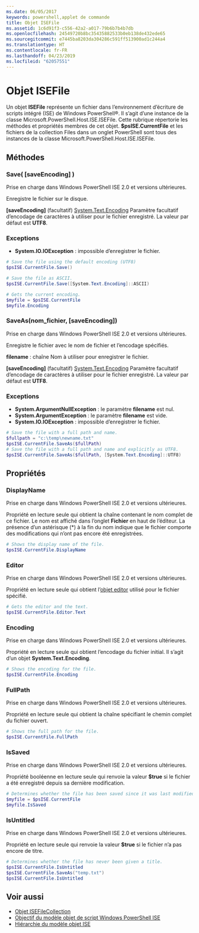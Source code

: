 ```yaml
---
ms.date: 06/05/2017
keywords: powershell,applet de commande
title: Objet ISEFile
ms.assetid: 1c6d91f3-c556-42a2-a017-79b6b7b4b7db
ms.openlocfilehash: 24549720b8bc35435882533b0eb138de432ede65
ms.sourcegitcommit: e7445ba8203da304286c591ff513900ad1c244a4
ms.translationtype: HT
ms.contentlocale: fr-FR
ms.lasthandoff: 04/23/2019
ms.locfileid: "62057551"
---
```

# <a name="the-isefile-object"></a>Objet ISEFile

Un objet **ISEFile** représente un fichier dans l’environnement d’écriture de scripts intégré (ISE) de Windows PowerShell®. Il s’agit d’une instance de la classe Microsoft.PowerShell.Host.ISE.ISEFile. Cette rubrique répertorie les méthodes et propriétés membres de cet objet. **$psISE.CurrentFile** et les fichiers de la collection Files dans un onglet PowerShell sont tous des instances de la classe Microsoft.PowerShell.Host.ISE.ISEFile.

## <a name="methods"></a>Méthodes

### <a name="save-saveencoding-"></a>Save\( \[saveEncoding\] \)

Prise en charge dans Windows PowerShell ISE 2.0 et versions ultérieures.

Enregistre le fichier sur le disque.

**\[saveEncoding\]** (facultatif) [System.Text.Encoding](https://msdn.microsoft.com/library/system.text.encoding.aspx) Paramètre facultatif d’encodage de caractères à utiliser pour le fichier enregistré. La valeur par défaut est **UTF8**.

### <a name="exceptions"></a>Exceptions

- **System.IO.IOException** : impossible d’enregistrer le fichier.

```powershell
# Save the file using the default encoding (UTF8)
$psISE.CurrentFile.Save()

# Save the file as ASCII.
$psISE.CurrentFile.Save([System.Text.Encoding]::ASCII)

# Gets the current encoding.
$myfile = $psISE.CurrentFile
$myfile.Encoding
```

### <a name="saveasfilename-saveencoding"></a>SaveAs\(nom_fichier, \[saveEncoding\]\)

Prise en charge dans Windows PowerShell ISE 2.0 et versions ultérieures.

Enregistre le fichier avec le nom de fichier et l’encodage spécifiés.

**filename** : chaîne Nom à utiliser pour enregistrer le fichier.

**\[saveEncoding\]** (facultatif) [System.Text.Encoding](https://msdn.microsoft.com/library/system.text.encoding.aspx) Paramètre facultatif d’encodage de caractères à utiliser pour le fichier enregistré. La valeur par défaut est **UTF8**.

### <a name="exceptions"></a>Exceptions

- **System.ArgumentNullException** : le paramètre **filename** est nul.
- **System.ArgumentException** : le paramètre **filename** est vide.
- **System.IO.IOException** : impossible d’enregistrer le fichier.

```powershell
# Save the file with a full path and name.
$fullpath = "c:\temp\newname.txt"
$psISE.CurrentFile.SaveAs($fullPath)
# Save the file with a full path and name and explicitly as UTF8.
$psISE.CurrentFile.SaveAs($fullPath, [System.Text.Encoding]::UTF8)
```

## <a name="properties"></a>Propriétés

### <a name="displayname"></a>DisplayName

Prise en charge dans Windows PowerShell ISE 2.0 et versions ultérieures.

Propriété en lecture seule qui obtient la chaîne contenant le nom complet de ce fichier. Le nom est affiché dans l’onglet **Fichier** en haut de l’éditeur. La présence d’un astérisque \(\*\) à la fin du nom indique que le fichier comporte des modifications qui n’ont pas encore été enregistrées.

```powershell
# Shows the display name of the file.
$psISE.CurrentFile.DisplayName
```

### <a name="editor"></a>Editor

Prise en charge dans Windows PowerShell ISE 2.0 et versions ultérieures.

Propriété en lecture seule qui obtient l’[objet editor](The-ISEEditor-Object.md) utilisé pour le fichier spécifié.

```powershell
# Gets the editor and the text.
$psISE.CurrentFile.Editor.Text
```

### <a name="encoding"></a>Encoding

Prise en charge dans Windows PowerShell ISE 2.0 et versions ultérieures.

Propriété en lecture seule qui obtient l’encodage du fichier initial. Il s’agit d’un objet **System.Text.Encoding**.

```powershell
# Shows the encoding for the file.
$psISE.CurrentFile.Encoding
```

### <a name="fullpath"></a>FullPath

Prise en charge dans Windows PowerShell ISE 2.0 et versions ultérieures.

Propriété en lecture seule qui obtient la chaîne spécifiant le chemin complet du fichier ouvert.

```powershell
# Shows the full path for the file.
$psISE.CurrentFile.FullPath
```

### <a name="issaved"></a>IsSaved

Prise en charge dans Windows PowerShell ISE 2.0 et versions ultérieures.

Propriété booléenne en lecture seule qui renvoie la valeur **$true** si le fichier a été enregistré depuis sa dernière modification.

```powershell
# Determines whether the file has been saved since it was last modified.
$myfile = $psISE.CurrentFile
$myfile.IsSaved
```

### <a name="isuntitled"></a>IsUntitled

Prise en charge dans Windows PowerShell ISE 2.0 et versions ultérieures.

Propriété en lecture seule qui renvoie la valeur **$true** si le fichier n’a pas encore de titre.

```powershell
# Determines whether the file has never been given a title.
$psISE.CurrentFile.IsUntitled
$psISE.CurrentFile.SaveAs("temp.txt")
$psISE.CurrentFile.IsUntitled
```

## <a name="see-also"></a>Voir aussi

- [Objet ISEFileCollection](The-ISEFileCollection-Object.md)
- [Objectif du modèle objet de script Windows PowerShell ISE](Purpose-of-the-Windows-PowerShell-ISE-Scripting-Object-Model.md)
- [Hiérarchie du modèle objet ISE](The-ISE-Object-Model-Hierarchy.md)